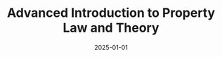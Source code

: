 ---
title: "Advanced Introduction to Property Law and Theory"
collection: publications
category: worksinprogress
permalink: /publication/2025-01-01-advanced-introduction
excerpt: 'This work is about: XXX XXXXXX XXXXXXXX XXXXXXXXX XXX XXXXXXX XXXX XXXXXXX XXXXXX XXXXXX XXXXX XXXXXXXXX XXXX XXXXXX XXXXX.'
date: 2025-01-01
venue: 'Elgar'
---